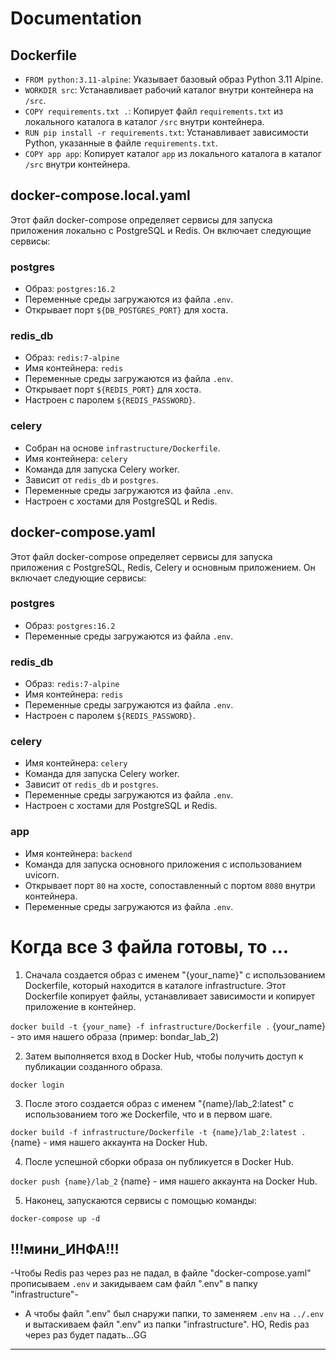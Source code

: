 # Documentation

## Dockerfile

- `FROM python:3.11-alpine`: Указывает базовый образ Python 3.11 Alpine.
- `WORKDIR src`: Устанавливает рабочий каталог внутри контейнера на `/src`.
- `COPY requirements.txt .`: Копирует файл `requirements.txt` из локального каталога в каталог `/src` внутри контейнера.
- `RUN pip install -r requirements.txt`: Устанавливает зависимости Python, указанные в файле `requirements.txt`.
- `COPY app app`: Копирует каталог `app` из локального каталога в каталог `/src` внутри контейнера.

## docker-compose.local.yaml

Этот файл docker-compose определяет сервисы для запуска приложения локально с PostgreSQL и Redis. Он включает следующие сервисы:

### postgres
- Образ: `postgres:16.2`
- Переменные среды загружаются из файла `.env`.
- Открывает порт `${DB_POSTGRES_PORT}` для хоста.

### redis_db
- Образ: `redis:7-alpine`
- Имя контейнера: `redis`
- Переменные среды загружаются из файла `.env`.
- Открывает порт `${REDIS_PORT}` для хоста.
- Настроен с паролем `${REDIS_PASSWORD}`.

### celery
- Собран на основе `infrastructure/Dockerfile`.
- Имя контейнера: `celery`
- Команда для запуска Celery worker.
- Зависит от `redis_db` и `postgres`.
- Переменные среды загружаются из файла `.env`.
- Настроен с хостами для PostgreSQL и Redis.

## docker-compose.yaml

Этот файл docker-compose определяет сервисы для запуска приложения с PostgreSQL, Redis, Celery и основным приложением. Он включает следующие сервисы:

### postgres
- Образ: `postgres:16.2`
- Переменные среды загружаются из файла `.env`.

### redis_db
- Образ: `redis:7-alpine`
- Имя контейнера: `redis`
- Переменные среды загружаются из файла `.env`.
- Настроен с паролем `${REDIS_PASSWORD}`.

### celery
- Имя контейнера: `celery`
- Команда для запуска Celery worker.
- Зависит от `redis_db` и `postgres`.
- Переменные среды загружаются из файла `.env`.
- Настроен с хостами для PostgreSQL и Redis.

### app
- Имя контейнера: `backend`
- Команда для запуска основного приложения с использованием uvicorn.
- Открывает порт `80` на хосте, сопоставленный с портом `8080` внутри контейнера.
- Переменные среды загружаются из файла `.env`.


# Когда все 3 файла готовы, то ...


1. Сначала создается образ с именем "{your_name}" с использованием Dockerfile, который находится в каталоге infrastructure. Этот Dockerfile копирует файлы, устанавливает зависимости и копирует приложение в контейнер.

`docker build -t {your_name} -f infrastructure/Dockerfile .`
{your_name} - это имя нашего образа (пример: bondar_lab_2)


2. Затем выполняется вход в Docker Hub, чтобы получить доступ к публикации созданного образа.

`docker login`


3. После этого создается образ с именем "{name}/lab_2:latest" с использованием того же Dockerfile, что и в первом шаге.

`docker build -f infrastructure/Dockerfile -t {name}/lab_2:latest .`
 {name} - имя нашего аккаунта на Docker Hub.


4. После успешной сборки образа он публикуется в Docker Hub.

`docker push {name}/lab_2`
 {name} - имя нашего аккаунта на Docker Hub.


5. Наконец, запускаются сервисы с помощью команды:

`docker-compose up -d`

!!!мини_ИНФА!!!
------------------------------------------------------------------
-Чтобы Redis раз через раз не падал, в файле "docker-compose.yaml" прописываем `.env` и закидываем сам файл ".env" в папку "infrastructure"-

- А чтобы файл ".env" был снаружи папки, то заменяем `.env` на `../.env` и вытаскиваем файл ".env" из папки "infrastructure". НО, Redis раз через раз будет падать...GG
------------------------------------------------------------------
